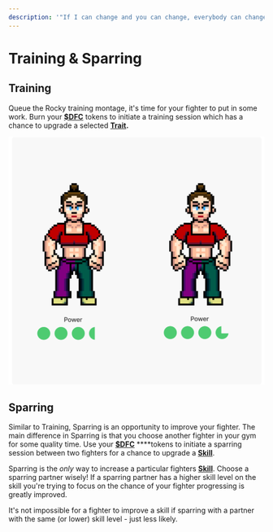 ```yaml
---
description: '"If I can change and you can change, everybody can change." - Rocky Balboa'
---
```


# Training & Sparring

## Training

Queue the Rocky training montage, it's time for your fighter to put in some work. Burn your [**$DFC**](usddfc-in-progress.md) tokens to initiate a training session which has a chance to upgrade a selected [**Trait**](traits.md)**.**

![](.gitbook/assets/image%20%285%29.png)

## **Sparring**

Similar to Training, Sparring is an opportunity to improve your fighter. The main difference in Sparring is that you choose another fighter in your gym for some quality time. Use your [**$DFC**](usddfc-in-progress.md) ****tokens to initiate a sparring session between two fighters for a chance to upgrade a [**Skill**](skills.md).

Sparring is the _only_ way to increase a particular fighters [**Skill**](skills.md). Choose a sparring partner wisely! If a sparring partner has a higher skill level on the skill you're trying to focus on the chance of your fighter progressing is greatly improved.

It's not impossible for a fighter to improve a skill if sparring with a partner with the same \(or lower\) skill level - just less likely.

